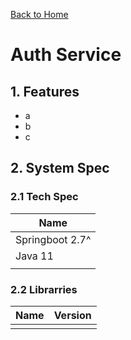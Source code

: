 [Back to Home](https://github.com/springboot-microservices-project/)

# Auth Service

## 1. Features
- a
- b
- c


## 2. System Spec

### 2.1 Tech Spec
| Name  |
|----|
| Springboot 2.7^  |
| Java 11 |
|  |


### 2.2 Librarries

| Name  | Version | 
|----|----|
| | |
